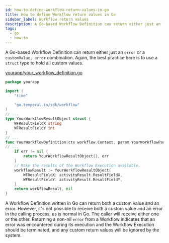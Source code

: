```yaml
---
id: how-to-define-workflow-return-values-in-go
title: How to define Workflow return values in Go
sidebar_label: Workflow return values
description: A Go-based Workflow Definition can return either just an `error` or a `customValue, error` combination.
tags:
  - go
  - how-to
---
```


A Go-based Workflow Definition can return either just an `error` or a `customValue, error` combination.
Again, the best practice here is to use a `struct` type to hold all custom values.

<!--SNIPSTART go-samples-your-workflow-definition { "selectedLines":["1-7","14-17","20","45-54"], "highlightedLines": ["9-12","20-24"] } -->

[yourapp/your_workflow_definition.go](https://github.com/temporalio/samples-go/blob/yourapp/yourapp/your_workflow_definition.go)

```go {9-12,20-24}
package yourapp

import (
	"time"

	"go.temporal.io/sdk/workflow"
)
// ...
type YourWorkflowResultObject struct {
	WFResultFieldX string
	WFResultFieldY int
}
// ...
func YourWorkflowDefinition(ctx workflow.Context, param YourWorkflowParam) (YourWorkflowResultObject, error) {
// ...
	if err != nil {
		return YourWorkflowResultObject{}, err
	}
	// Make the results of the Workflow Execution available.
	workflowResult := YourWorkflowResultObject{
		WFResultFieldX: activityResult.ResultFieldX,
		WFResultFieldY: activityResult.ResultFieldY,
	}
	return workflowResult, nil
}
```

<!--SNIPEND-->

A Workflow Definition written in Go can return both a custom value and an error.
However, it's not possible to receive both a custom value and an error in the calling process, as is normal in Go.
The caller will receive either one or the other.
Returning a non-nil `error` from a Workflow indicates that an error was encountered during its execution and the Workflow Execution should be terminated, and any custom return values will be ignored by the system.
